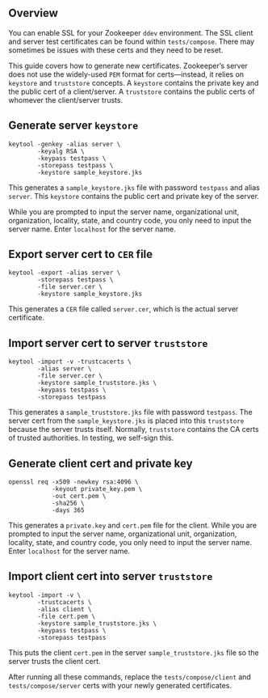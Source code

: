 ## Overview

You can enable SSL for your Zookeeper `ddev` environment. The SSL client and server test certificates can be found within `tests/compose`. There may sometimes be issues with these certs and they need to be reset. 

This guide covers how to generate new certificates. Zookeeper’s server does not use the widely-used `PEM` format for certs—instead, it relies on `keystore` and `truststore` concepts. A `keystore` contains the private key and the public cert of a client/server. A `truststore` contains the public certs of whomever the client/server trusts.

## Generate server `keystore`
```shell
keytool -genkey -alias server \
        -keyalg RSA \
        -keypass testpass \
        -storepass testpass \
        -keystore sample_keystore.jks 
```

This generates a `sample_keystore.jks` file with password `testpass` and alias `server`. This `keystore` contains the public cert and private key of the server. 

While you are prompted to input the server name, organizational unit, organization, locality, state, and country code, you only need to input the server name. Enter `localhost` for the server name.

## Export server cert to `CER` file

```shell
keytool -export -alias server \
        -storepass testpass \
        -file server.cer \
        -keystore sample_keystore.jks
```

This generates a `CER` file called `server.cer`, which is the actual server certificate.

## Import server cert to server `truststore`

```shell
keytool -import -v -trustcacerts \
        -alias server \
        -file server.cer \
        -keystore sample_truststore.jks \
        -keypass testpass \
        -storepass testpass
```

This generates a `sample_truststore.jks` file with password `testpass`. The server cert from the `sample_keystore.jks` is placed into this `truststore` because the server trusts itself. Normally, `truststore` contains the CA certs of trusted authorities. In testing, we self-sign this.

## Generate client cert and private key

```shell
openssl req -x509 -newkey rsa:4096 \
            -keyout private_key.pem \
            -out cert.pem \
            -sha256 \
            -days 365
```

This generates a `private.key` and `cert.pem` file for the client. While you are prompted to input the server name, organizational unit, organization, locality, state, and country code, you only need to input the server name. Enter `localhost` for the server name.

## Import client cert into server `truststore`

```shell
keytool -import -v \
        -trustcacerts \
        -alias client \
        -file cert.pem \
        -keystore sample_truststore.jks \
        -keypass testpass \
        -storepass testpass
```

This puts the client `cert.pem` in the server `sample_truststore.jks` file so the server trusts the client cert. 

After running all these commands, replace the `tests/compose/client` and `tests/compose/server` certs with your newly generated certificates. 